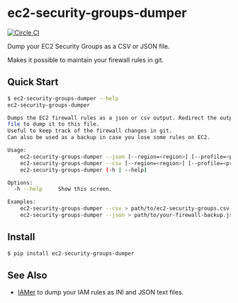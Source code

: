 # ec2-security-groups-dumper

[![Circle CI](https://circleci.com/gh/percolate/ec2-security-groups-dumper.svg?style=shield)](https://circleci.com/gh/percolate/ec2-security-groups-dumper)

Dump your EC2 Security Groups as a CSV or JSON file.

Makes it possible to maintain your firewall rules in git.

## Quick Start

```bash
$ ec2-security-groups-dumper --help
ec2-security-groups-dumper

Dumps the EC2 firewall rules as a json or csv output. Redirect the output to a
file to dump it to this file.
Useful to keep track of the firewall changes in git.
Can also be used as a backup in case you lose some rules on EC2.

Usage:
    ec2-security-groups-dumper --json [--region=<region>] [--profile=<profile>]
    ec2-security-groups-dumper --csv [--region=<region>] [--profile=<profile>]
    ec2-security-groups-dumper (-h | --help)

Options:
  -h --help     Show this screen.

Examples:
    ec2-security-groups-dumper --csv > path/to/ec2-security-groups.csv
    ec2-security-groups-dumper --json > path/to/your-firewall-backup.json
```

## Install

```bash
$ pip install ec2-security-groups-dumper
```

## See Also

- [IAMer](https://github.com/percolate/iamer) to dump your IAM rules as INI and
  JSON text files.
